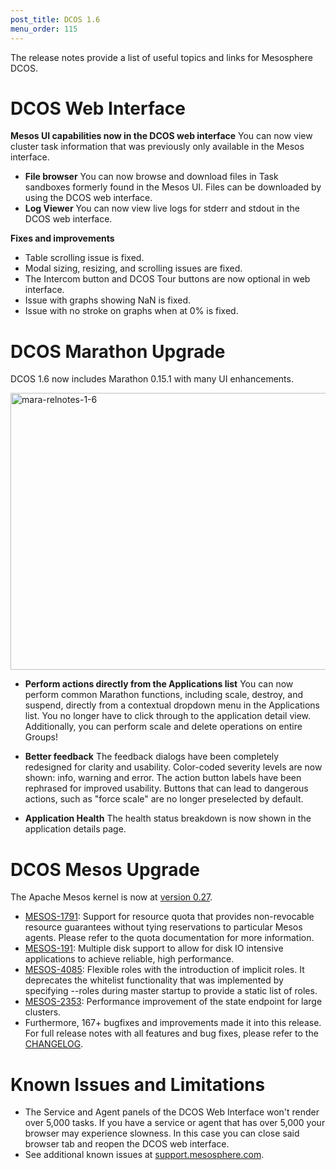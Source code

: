 ```yaml
---
post_title: DCOS 1.6
menu_order: 115
---
```

The release notes provide a list of useful topics and links for Mesosphere DCOS.

# DCOS Web Interface

**Mesos UI capabilities now in the DCOS web interface** You can now view cluster task information that was previously only available in the Mesos interface.

  * **File browser** You can now browse and download files in Task sandboxes formerly found in the Mesos UI. Files can be downloaded by using the DCOS web interface.
  * **Log Viewer** You can now view live logs for stderr and stdout in the DCOS web interface.

**Fixes and improvements**

  * Table scrolling issue is fixed.
  * Modal sizing, resizing, and scrolling issues are fixed.
  * The Intercom button and DCOS Tour buttons are now optional in web interface.
  * Issue with graphs showing NaN is fixed.
  * Issue with no stroke on graphs when at 0% is fixed.

# DCOS Marathon Upgrade

DCOS 1.6 now includes Marathon 0.15.1 with many UI enhancements.

<a href="/wp-content/uploads/2016/02/mara-relnotes-1-6.png" rel="attachment wp-att-3392"><img src="/wp-content/uploads/2016/02/mara-relnotes-1-6-800x443.png" alt="mara-relnotes-1-6" width="800" height="443" class="alignnone size-large wp-image-3392" /></a>

  * **Perform actions directly from the Applications list** You can now perform common Marathon functions, including scale, destroy, and suspend, directly from a contextual dropdown menu in the Applications list. You no longer have to click through to the application detail view. Additionally, you can perform scale and delete operations on entire Groups!

  * **Better feedback** The feedback dialogs have been completely redesigned for clarity and usability. Color-coded severity levels are now shown: info, warning and error. The action button labels have been rephrased for improved usability. Buttons that can lead to dangerous actions, such as "force scale" are no longer preselected by default.

  * **Application Health** The health status breakdown is now shown in the application details page.

# <a name="mesos"></a>DCOS Mesos Upgrade

The Apache Mesos kernel is now at [version 0.27][1].

  * [MESOS-1791][2]: Support for resource quota that provides non-revocable resource guarantees without tying reservations to particular Mesos agents. Please refer to the quota documentation for more information. 
  * [MESOS-191][3]: Multiple disk support to allow for disk IO intensive applications to achieve reliable, high performance. 
  * [MESOS-4085][4]: Flexible roles with the introduction of implicit roles. It deprecates the whitelist functionality that was implemented by specifying --roles during master startup to provide a static list of roles. 
  * [MESOS-2353][5]: Performance improvement of the state endpoint for large clusters. 
  * Furthermore, 167+ bugfixes and improvements made it into this release. For full release notes with all features and bug fixes, please refer to the [CHANGELOG][6].

# <a name="known-issues"></a>Known Issues and Limitations

  * The Service and Agent panels of the DCOS Web Interface won't render over 5,000 tasks. If you have a service or agent that has over 5,000 your browser may experience slowness. In this case you can close said browser tab and reopen the DCOS web interface.
  * See additional known issues at <a href="https://support.mesosphere.com" target="_blank">support.mesosphere.com</a>.

 [1]: http://mesos.apache.org/blog/mesos-0-27-0-released/
 [2]: https://issues.apache.org/jira/browse/MESOS-1791
 [3]: https://issues.apache.org/jira/browse/MESOS-191
 [4]: https://issues.apache.org/jira/browse/MESOS-4085
 [5]: https://issues.apache.org/jira/browse/MESOS-2353
 [6]: https://git-wip-us.apache.org/repos/asf?p=mesos.git;a=blob_plain;f=CHANGELOG;hb=0.27.0